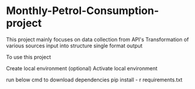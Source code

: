 # Monthly-Petrol-Consumption-project

This project mainly focuses on data collection from API's 
Transformation of various sources input into structure single format output 

To use this project 

Create local environment (optional) 
Activate local environment 

run below cmd to download dependencies 
  pip install - r requirements.txt

